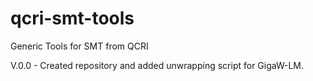 # qcri-smt-tools
Generic Tools for SMT from QCRI

V.0.0 - Created repository and added unwrapping script for GigaW-LM.



